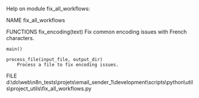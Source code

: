 Help on module fix_all_workflows:

NAME
    fix_all_workflows

FUNCTIONS
    fix_encoding(text)
        Fix common encoding issues with French characters.

    main()

    process_file(input_file, output_dir)
        Process a file to fix encoding issues.

FILE
    d:\do\web\n8n_tests\projets\email_sender_1\development\scripts\python\utils\project_utils\fix_all_workflows.py


